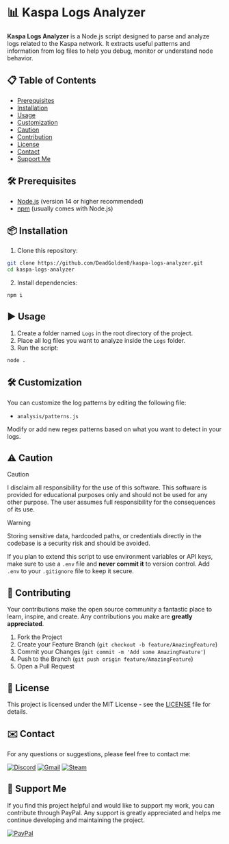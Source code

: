 # 📊 Kaspa Logs Analyzer

**Kaspa Logs Analyzer** is a Node.js script designed to parse and analyze logs related to the Kaspa network. It extracts useful patterns and information from log files to help you debug, monitor or understand node behavior.

## 📋 Table of Contents

- [Prerequisites](#-prerequisites)
- [Installation](#-installation)
- [Usage](#-usage)
- [Customization](#-customization)
- [Caution](#-caution)
- [Contribution](#-contribution)
- [License](#-license)
- [Contact](#-contact)
- [Support Me](#-support-me)

## 🛠 Prerequisites

- [Node.js](https://nodejs.org/) (version 14 or higher recommended)
- [npm](https://www.npmjs.com/) (usually comes with Node.js)

## 📦 Installation

1. Clone this repository:

```bash
git clone https://github.com/DeadGolden0/kaspa-logs-analyzer.git
cd kaspa-logs-analyzer
```

2. Install dependencies:

```bash
npm i
```

## ▶️ Usage

1. Create a folder named `Logs` in the root directory of the project.
2. Place all log files you want to analyze inside the `Logs` folder.
3. Run the script:

```bash
node .
```

## 🛠 Customization

You can customize the log patterns by editing the following file:

- `analysis/patterns.js`

Modify or add new regex patterns based on what you want to detect in your logs.

## ⚠️ Caution

> [!CAUTION]
> I disclaim all responsibility for the use of this software. This software is provided for educational purposes only and should not be used for any other purpose. The user assumes full responsibility for the consequences of its use.

> [!WARNING]
> Storing sensitive data, hardcoded paths, or credentials directly in the codebase is a security risk and should be avoided.
>
> If you plan to extend this script to use environment variables or API keys, make sure to use a `.env` file and **never commit it** to version control. Add `.env` to your `.gitignore` file to keep it secure.

## 🤝 Contributing

Your contributions make the open source community a fantastic place to learn, inspire, and create. Any contributions you make are **greatly appreciated**.

1. Fork the Project
2. Create your Feature Branch (`git checkout -b feature/AmazingFeature`)
3. Commit your Changes (`git commit -m 'Add some AmazingFeature'`)
4. Push to the Branch (`git push origin feature/AmazingFeature`)
5. Open a Pull Request

## 📝 License

This project is licensed under the MIT License - see the [LICENSE](LICENSE) file for details.

## ✉️ Contact

For any questions or suggestions, please feel free to contact me:

[![Discord](https://img.shields.io/badge/Discord-%235865F2.svg?style=for-the-badge&logo=discord&logoColor=white)](https://discord.gg/w92W7XR9Yg)
[![Gmail](https://img.shields.io/badge/Gmail-D14836?style=for-the-badge&logo=gmail&logoColor=white)](mailto:deadgolden9122@gmail.com)
[![Steam](https://img.shields.io/badge/steam-%23000000.svg?style=for-the-badge&logo=steam&logoColor=white)](https://steamcommunity.com/id/DeAdGoLdEn/)

## 💖 Support Me

If you find this project helpful and would like to support my work, you can contribute through PayPal. Any support is greatly appreciated and helps me continue developing and maintaining the project.

[![PayPal](https://img.shields.io/badge/PayPal-00457C?style=for-the-badge&logo=paypal&logoColor=white)](https://paypal.me/DeadGolden0)

